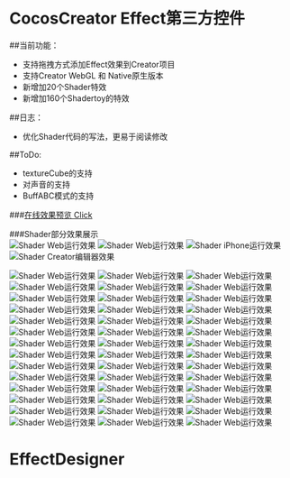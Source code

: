 # CocosCreator Effect第三方控件
##当前功能：
* 支持拖拽方式添加Effect效果到Creator项目  
* 支持Creator WebGL 和 Native原生版本
* 新增加20个Shader特效
* 新增加160个Shadertoy的特效

##日志： 
* 优化Shader代码的写法，更易于阅读修改 

##ToDo:
* textureCube的支持
* 对声音的支持
* BuffABC模式的支持

###[在线效果预览 Click](http://cross2d.com/effect/index.html "Title")  




###Shader部分效果展示  
![Shader Web运行效果](screen_imgs/EffectWebAnim.gif)
![Shader Web运行效果](screen_imgs/CreatorEffect1.0.2.gif)
![Shader iPhone运行效果](screen_imgs/iPhoneScreen.png)
![Shader Creator编辑器效果](screen_imgs/editor.png)

![Shader Web运行效果](screen_imgs/Effect02.png)
![Shader Web运行效果](screen_imgs/Effect06.png)
![Shader Web运行效果](screen_imgs/Effect07.png)
![Shader Web运行效果](screen_imgs/Effect09.png)
![Shader Web运行效果](screen_imgs/Effect11.png)
![Shader Web运行效果](screen_imgs/Effect12.png)
![Shader Web运行效果](screen_imgs/Effect13.png)
![Shader Web运行效果](screen_imgs/Effect15.png)
![Shader Web运行效果](screen_imgs/Effect16.png)
![Shader Web运行效果](screen_imgs/Effect18.png)
![Shader Web运行效果](screen_imgs/Effect20.png)
![Shader Web运行效果](screen_imgs/Effect24.png)
![Shader Web运行效果](screen_imgs/Effect25.png)
![Shader Web运行效果](screen_imgs/Effect26.png)
![Shader Web运行效果](screen_imgs/Effect27.png)
![Shader Web运行效果](screen_imgs/Effect28.png)
![Shader Web运行效果](screen_imgs/Effect29.png)
![Shader Web运行效果](screen_imgs/Effect30.png)
![Shader Web运行效果](screen_imgs/Effect31.png)
![Shader Web运行效果](screen_imgs/Effect32.png)
![Shader Web运行效果](screen_imgs/Effect33.png)
![Shader Web运行效果](screen_imgs/Effect34.png)
![Shader Web运行效果](screen_imgs/Effect35.png)
![Shader Web运行效果](screen_imgs/Effect36.png)
![Shader Web运行效果](screen_imgs/Effect37.png)
![Shader Web运行效果](screen_imgs/Effect38.png)
![Shader Web运行效果](screen_imgs/Effect39.png)
![Shader Web运行效果](screen_imgs/Effect40.png)
![Shader Web运行效果](screen_imgs/Effect41.png)
![Shader Web运行效果](screen_imgs/Effect42.png)
![Shader Web运行效果](screen_imgs/Effect43.png)
![Shader Web运行效果](screen_imgs/Effect44.png)
![Shader Web运行效果](screen_imgs/Effect45.png)
![Shader Web运行效果](screen_imgs/Effect46.png)
![Shader Web运行效果](screen_imgs/Effect47.png)
![Shader Web运行效果](screen_imgs/Effect48.png)
![Shader Web运行效果](screen_imgs/Effect49.png)
![Shader Web运行效果](screen_imgs/Effect50.png)
![Shader Web运行效果](screen_imgs/Effect51.png)
![Shader Web运行效果](screen_imgs/Effect52.png)
![Shader Web运行效果](screen_imgs/Effect53.png)
![Shader Web运行效果](screen_imgs/Effect54.png)

# EffectDesigner
